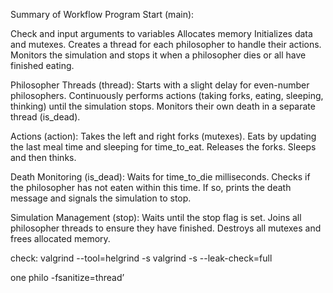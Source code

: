 Summary of Workflow
Program Start (main):

Check and input arguments to variables
Allocates memory
Initializes data and mutexes.
Creates a thread for each philosopher to handle their actions.
Monitors the simulation and stops it when a philosopher dies or all have finished eating.


Philosopher Threads (thread):
Starts with a slight delay for even-number philosophers.
Continuously performs actions (taking forks, eating, sleeping, thinking) until the simulation stops.
Monitors their own death in a separate thread (is_dead).


Actions (action):
Takes the left and right forks (mutexes).
Eats by updating the last meal time and sleeping for time_to_eat.
Releases the forks.
Sleeps and then thinks.


Death Monitoring (is_dead):
Waits for time_to_die milliseconds.
Checks if the philosopher has not eaten within this time.
If so, prints the death message and signals the simulation to stop.


Simulation Management (stop):
Waits until the stop flag is set.
Joins all philosopher threads to ensure they have finished.
Destroys all mutexes and frees allocated memory.

check: valgrind --tool=helgrind -s
valgrind -s --leak-check=full


one philo
-fsanitize=thread’